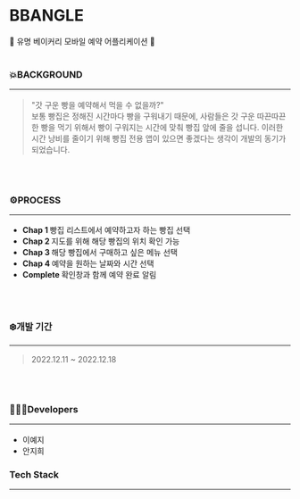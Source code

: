 # BBANGLE 
🥐 유명 베이커리 모바일 예약 어플리케이션 📱
<br><br>

### 💥BACKGROUND <hr/>
> "갓 구운 빵을 예약해서 먹을 수 없을까?"<br>
보통 빵집은 정해진 시간마다 빵을 구워내기 때문에, 사람들은 갓 구운 따끈따끈한 빵을 먹기 위해서 빵이 구워지는 시간에 맞춰 빵집 앞에 줄을 섭니다. 이러한 시간 낭비를 줄이기 위해 빵집 전용 앱이 있으면 좋겠다는 생각이 개발의 동기가 되었습니다.

<br><br>

### ⚙️PROCESS <hr/>
* <strong>Chap 1 </strong> 빵집 리스트에서 예약하고자 하는 빵집 선택<br>
* <strong>Chap 2 </strong> 지도를 위해 해당 빵집의 위치 확인 가능<br>
* <strong>Chap 3 </strong> 해당 빵집에서 구매하고 싶은 메뉴 선택<br>
* <strong>Chap 4 </strong> 예약을 원하는 날짜와 시간 선택<br>
* <strong>Complete </strong> 확인창과 함께 예약 완료 알림<br>

<br><br>

### ❄️개발 기간 <hr/>
> 2022.12.11 ~ 2022.12.18

<br><br>

### 👩🏻‍💻Developers <hr/>
* 이예지
* 안지희

### Tech Stack <hr/>
